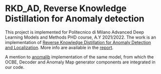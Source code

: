 # RKD_AD, Reverse Knowledge Distillation for Anomaly detection
This project is implemented for Politecnico di Milano Advanced Deep Learning Models and Methods PHD course, A.Y 2021/2022. 
The work is an implementation of [Reverse Knowledge Distillation for Anomaly Detection and Localization](https://arxiv.org/pdf/2201.10703v2.pdf). More info are available in the [report](./docs/report.pdf).

A mention to [anomalib](https://github.com/openvinotoolkit/anomalib/tree/development/anomalib/models/reverse_distillation) implementation of the same model, from which the OCBE, Decoder and Anomaly Map generator components are integrated in our code. 
